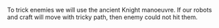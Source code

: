 To trick enemies we will use the ancient Knight manoeuvre.
If our robots and craft will move with tricky path, then enemy could not hit them.
